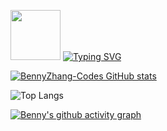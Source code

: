 <!--
<h1><img src="https://emojis.slackmojis.com/emojis/images/1531849430/4246/blob-sunglasses.gif?1531849430" width="30"/> Hey! Nice to see you.</h1>
-->


<p align="left">
  <!-- Typing SVG by DenverCoder1 - https://github.com/DenverCoder1/readme-typing-svg -->
  <a><img src="https://emojis.slackmojis.com/emojis/images/1531849430/4246/blob-sunglasses.gif?1531849430" width="80"/></a>
  <a href="https://git.io/typing-svg">
    <img src="https://readme-typing-svg.demolab.com?font=consolas&size=40&duration=1000&pause=1000&color=2D9CCD&center=false&width=435&height=60&lines=Hey%EF%BC%81;Nice+to+see+you%EF%BC%81" alt="Typing SVG" />
  </a>

</p>

<!--
  <a>
    <img src="https://cdn.pixabay.com/photo/2016/12/03/22/30/tiger-1880782_1280.png" width="80" class="centered">
  </a>
  
<p align="left">
  <img src="https://cdn.pixabay.com/photo/2016/12/03/22/30/tiger-1880782_1280.png" width="250" class="centered">
</p>
-->

[![BennyZhang-Codes GitHub stats](https://github-readme-stats.vercel.app/api?username=BennyZhang-Codes)](https://github.com/BennyZhang-Codes/BennyZhang-Codes)

![Top Langs](https://github-readme-stats.vercel.app/api/top-langs/?username=BennyZhang-Codes&layout=compact&theme=transparent)

[![Benny's github activity graph](https://github-readme-activity-graph.vercel.app/graph?username=BennyZhang-Codes&theme=minimal)](https://github.com/BennyZhang-Codes/BennyZhang-Codes)

<!--



**BennyZhang-Codes/BennyZhang-Codes** is a ✨ _special_ ✨ repository because its `README.md` (this file) appears on your GitHub profile.

Here are some ideas to get you started:

- 🔭 I’m currently working on ...
- 🌱 I’m currently learning ...
- 👯 I’m looking to collaborate on ...
- 🤔 I’m looking for help with ...
- 💬 Ask me about ...
- 📫 How to reach me: ...
- 😄 Pronouns: ...
- ⚡ Fun fact: ...
-->

